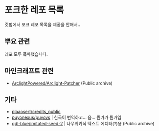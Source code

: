# 포크한 레포 목록
깃헙에서 포크 레포 목록을 제공을 안해서..

## 뿌요 관련
레포 모두 폭파했습니다.

## 마인크래프트 관련
- [ArclightPowered/Arclight-Patcher](https://github.com/JeonDohyeon/arclightpatcher-worldedit) (Public archive)

## 기타
- [plaaosert/credits_public](https://github.com/JeonDohyeon/credits_public)
- [puyonexus/puyovs](https://github.com/JeonDohyeon/puyovs) |
한국어 번역하고... 음... 뭔가가 뭔가임
- [gdl-blue/imitated-seed-2](https://github.com/JeonDohyeon/imitated-seed/tree/flight) |
나무위키식 텍스트 에디터(?)용 (Public archive)
